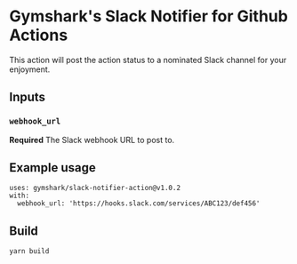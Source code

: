 # Gymshark's Slack Notifier for Github Actions

This action will post the action status to a nominated Slack channel for your enjoyment.

## Inputs

### `webhook_url`

**Required** The Slack webhook URL to post to.

## Example usage

```
uses: gymshark/slack-notifier-action@v1.0.2
with:
  webhook_url: 'https://hooks.slack.com/services/ABC123/def456'
```

## Build

```bash
yarn build
```

